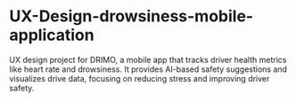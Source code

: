 # UX-Design-drowsiness-mobile-application
UX design project for DRIMO, a mobile app that tracks driver health metrics like heart rate and drowsiness. It provides AI-based safety suggestions and visualizes drive data, focusing on reducing stress and improving driver safety.
